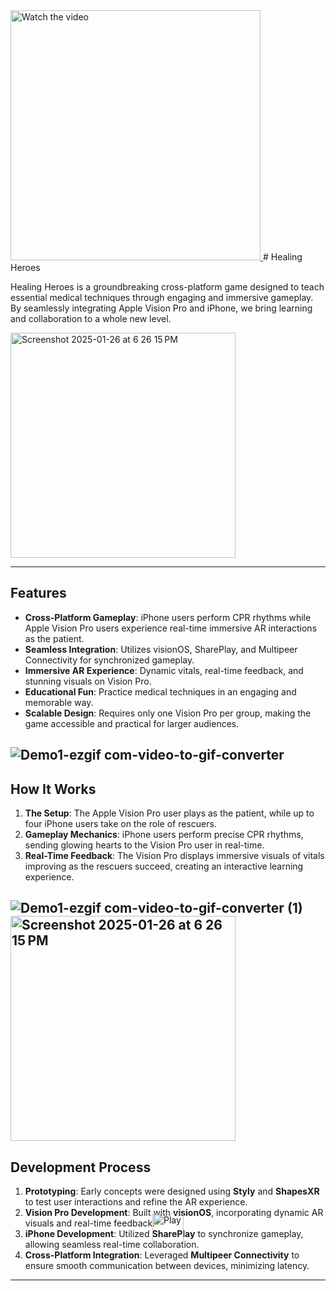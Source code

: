 <a href="https://youtu.be/2pmWjs3NbPg" target="_blank">
  <img src="https://img.youtube.com/vi/2pmWjs3NbPg/0.jpg" alt="Watch the video" width="400" style="position: relative;">
  <img src="https://upload.wikimedia.org/wikipedia/commons/7/79/YouTube_social_white_circle_%282017%29.svg" alt="Play" width="50" style="position: absolute; top: 50%; left: 50%; transform: translate(-50%, -50%);">
</a>
# Healing Heroes

Healing Heroes is a groundbreaking cross-platform game designed to teach essential medical techniques through engaging and immersive gameplay. By seamlessly integrating Apple Vision Pro and iPhone, we bring learning and collaboration to a whole new level.

<img width="360" alt="Screenshot 2025-01-26 at 6 26 15 PM" src="https://github.com/user-attachments/assets/466d8f68-9f74-40e9-af14-3e117e4c2451" />

---

## Features

- **Cross-Platform Gameplay**: iPhone users perform CPR rhythms while Apple Vision Pro users experience real-time immersive AR interactions as the patient.
- **Seamless Integration**: Utilizes visionOS, SharePlay, and Multipeer Connectivity for synchronized gameplay.
- **Immersive AR Experience**: Dynamic vitals, real-time feedback, and stunning visuals on Vision Pro.
- **Educational Fun**: Practice medical techniques in an engaging and memorable way.
- **Scalable Design**: Requires only one Vision Pro per group, making the game accessible and practical for larger audiences.
  
![Demo1-ezgif com-video-to-gif-converter](https://github.com/user-attachments/assets/a0bd5e30-d960-4292-9ecb-80ac625c49bf)
---

## How It Works

1. **The Setup**: The Apple Vision Pro user plays as the patient, while up to four iPhone users take on the role of rescuers.
2. **Gameplay Mechanics**: iPhone users perform precise CPR rhythms, sending glowing hearts to the Vision Pro user in real-time.
3. **Real-Time Feedback**: The Vision Pro displays immersive visuals of vitals improving as the rescuers succeed, creating an interactive learning experience.

![Demo1-ezgif com-video-to-gif-converter (1)](https://github.com/user-attachments/assets/4315a6db-9acd-4ce1-8291-bba2809debbd)
<img width="360" alt="Screenshot 2025-01-26 at 6 26 15 PM" src="https://github.com/user-attachments/assets/830cd7ac-0980-47c7-bfaa-b72a2e462d8b" />
---

## Development Process

1. **Prototyping**: Early concepts were designed using **Styly** and **ShapesXR** to test user interactions and refine the AR experience.
2. **Vision Pro Development**: Built with **visionOS**, incorporating dynamic AR visuals and real-time feedback.
3. **iPhone Development**: Utilized **SharePlay** to synchronize gameplay, allowing seamless real-time collaboration.
4. **Cross-Platform Integration**: Leveraged **Multipeer Connectivity** to ensure smooth communication between devices, minimizing latency.
---
